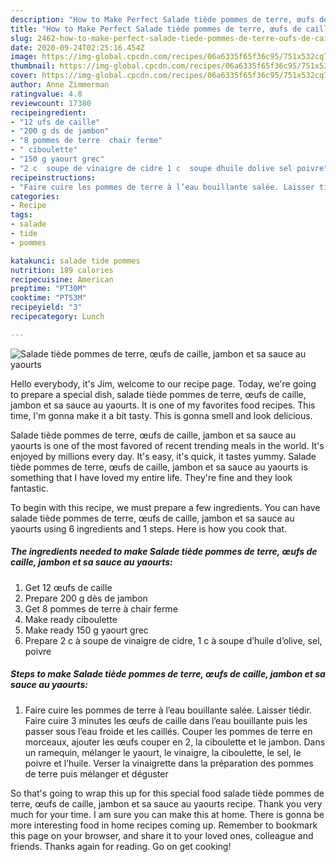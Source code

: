 ```yaml
---
description: "How to Make Perfect Salade tiède pommes de terre, œufs de caille, jambon et sa sauce au yaourts"
title: "How to Make Perfect Salade tiède pommes de terre, œufs de caille, jambon et sa sauce au yaourts"
slug: 2462-how-to-make-perfect-salade-tiede-pommes-de-terre-oufs-de-caille-jambon-et-sa-sauce-au-yaourts
date: 2020-09-24T02:25:16.454Z
image: https://img-global.cpcdn.com/recipes/06a6335f65f36c95/751x532cq70/salade-tiede-pommes-de-terre-oeufs-de-caille-jambon-et-sa-sauce-au-yaourts-photo-principale-de-la-recette.jpg
thumbnail: https://img-global.cpcdn.com/recipes/06a6335f65f36c95/751x532cq70/salade-tiede-pommes-de-terre-oeufs-de-caille-jambon-et-sa-sauce-au-yaourts-photo-principale-de-la-recette.jpg
cover: https://img-global.cpcdn.com/recipes/06a6335f65f36c95/751x532cq70/salade-tiede-pommes-de-terre-oeufs-de-caille-jambon-et-sa-sauce-au-yaourts-photo-principale-de-la-recette.jpg
author: Anne Zimmerman
ratingvalue: 4.8
reviewcount: 17380
recipeingredient:
- "12 ufs de caille"
- "200 g ds de jambon"
- "8 pommes de terre  chair ferme"
- " ciboulette"
- "150 g yaourt grec"
- "2 c  soupe de vinaigre de cidre 1 c  soupe dhuile dolive sel poivre"
recipeinstructions:
- "Faire cuire les pommes de terre à l’eau bouillante salée. Laisser tiédir. Faire cuire 3 minutes les œufs de caille dans l’eau bouillante puis les passer sous l’eau froide et les caillés. Couper les pommes de terre en morceaux, ajouter les œufs couper en 2, la ciboulette et le jambon. Dans un ramequin, mélanger le yaourt, le vinaigre, la ciboulette, le sel, le poivre et l’huile. Verser la vinaigrette dans la préparation des pommes de terre puis mélanger et déguster"
categories:
- Recipe
tags:
- salade
- tide
- pommes

katakunci: salade tide pommes 
nutrition: 189 calories
recipecuisine: American
preptime: "PT30M"
cooktime: "PT53M"
recipeyield: "3"
recipecategory: Lunch

---
```



![Salade tiède pommes de terre, œufs de caille, jambon et sa sauce au yaourts](https://img-global.cpcdn.com/recipes/06a6335f65f36c95/751x532cq70/salade-tiede-pommes-de-terre-oeufs-de-caille-jambon-et-sa-sauce-au-yaourts-photo-principale-de-la-recette.jpg)

Hello everybody, it's Jim, welcome to our recipe page. Today, we're going to prepare a special dish, salade tiède pommes de terre, œufs de caille, jambon et sa sauce au yaourts. It is one of my favorites food recipes. This time, I'm gonna make it a bit tasty. This is gonna smell and look delicious.



Salade tiède pommes de terre, œufs de caille, jambon et sa sauce au yaourts is one of the most favored of recent trending meals in the world. It's enjoyed by millions every day. It's easy, it's quick, it tastes yummy. Salade tiède pommes de terre, œufs de caille, jambon et sa sauce au yaourts is something that I have loved my entire life. They're fine and they look fantastic.


To begin with this recipe, we must prepare a few ingredients. You can have salade tiède pommes de terre, œufs de caille, jambon et sa sauce au yaourts using 6 ingredients and 1 steps. Here is how you cook that.

<!--inarticleads1-->

##### The ingredients needed to make Salade tiède pommes de terre, œufs de caille, jambon et sa sauce au yaourts:

1. Get 12 œufs de caille
1. Prepare 200 g dès de jambon
1. Get 8 pommes de terre à chair ferme
1. Make ready  ciboulette
1. Make ready 150 g yaourt grec
1. Prepare 2 c à soupe de vinaigre de cidre, 1 c à soupe d’huile d’olive, sel, poivre




<!--inarticleads2-->

##### Steps to make Salade tiède pommes de terre, œufs de caille, jambon et sa sauce au yaourts:

1. Faire cuire les pommes de terre à l’eau bouillante salée. Laisser tiédir. Faire cuire 3 minutes les œufs de caille dans l’eau bouillante puis les passer sous l’eau froide et les caillés. Couper les pommes de terre en morceaux, ajouter les œufs couper en 2, la ciboulette et le jambon. Dans un ramequin, mélanger le yaourt, le vinaigre, la ciboulette, le sel, le poivre et l’huile. Verser la vinaigrette dans la préparation des pommes de terre puis mélanger et déguster




So that's going to wrap this up for this special food salade tiède pommes de terre, œufs de caille, jambon et sa sauce au yaourts recipe. Thank you very much for your time. I am sure you can make this at home. There is gonna be more interesting food in home recipes coming up. Remember to bookmark this page on your browser, and share it to your loved ones, colleague and friends. Thanks again for reading. Go on get cooking!
